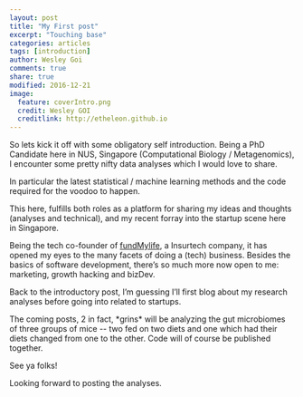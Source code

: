 ```yaml
---
layout: post
title: "My First post"
excerpt: "Touching base"
categories: articles
tags: [introduction]
author: Wesley Goi
comments: true
share: true
modified: 2016-12-21
image:
  feature: coverIntro.png
  credit: Wesley GOI
  creditlink: http://etheleon.github.io
---
```


So lets kick it off with some obligatory self introduction.
Being a PhD Candidate here in NUS, Singapore (Computational Biology / Metagenomics),
I encounter some pretty nifty data analyses which I would love to share.

In particular the latest statistical / machine learning methods and the code required for the voodoo to happen.

This here, fulfills both roles as a platform for sharing my ideas and thoughts (analyses and technical),
and my recent forray into the startup scene here in Singapore.

Being the tech co-founder of [fundMylife](https://fundmylife.co), a Insurtech company, it has opened my eyes to the many
facets of doing a (tech) business.
Besides the basics of software development,
there’s so much more now open to me: marketing, growth hacking and bizDev.

Back to the introductory post, I’m guessing I’ll first blog about my research analyses before going into related to startups.

The coming posts, 2 in fact, \*grins\* will be analyzing the gut microbiomes of three groups of mice -- two fed on two diets and one which had their diets changed from one to the other.
Code will of course be published together.

See ya folks!

Looking forward to posting the analyses.
